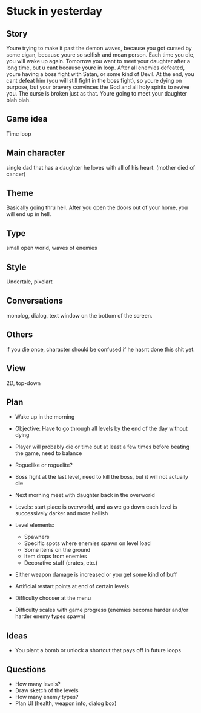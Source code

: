 # Stuck in yesterday

## Story
Youre trying to make it past the demon waves, because you got cursed by some cigan, because youre so selfish and mean person. Each time you die, you will wake up again. Tomorrow you want to meet your daughter after a long time, but u cant because youre in loop. After all enemies defeated, youre having a boss fight with Satan, or some kind of Devil. At the end, you cant defeat him (you will still fight in the boss fight), so youre dying on purpose, but your bravery convinces the God and all holy spirits to revive you. The curse is broken just as that. Youre going to meet your daughter blah blah.

## Game idea
Time loop

## Main character
single dad that has a daughter he loves with all of his heart. (mother died of cancer)

## Theme
Basically going thru hell. After you open the doors out of your home, you will end up in hell.

## Type
small open world, waves of enemies

## Style
Undertale, pixelart

## Conversations
monolog, dialog, text window on the bottom of the screen.

## Others
if you die once, character should be confused if he hasnt done this shit yet.

## View
2D, top-down


## Plan
- Wake up in the morning
- Objective: Have to go through all levels by the end of the day without dying
- Player will probably die or time out at least a few times before beating the game, need to balance
- Roguelike or roguelite?
- Boss fight at the last level, need to kill the boss, but it will not actually die
- Next morning meet with daughter back in the overworld
- Levels: start place is overworld, and as we go down each level is successively darker and more hellish
- Level elements:
  - Spawners
  - Specific spots where enemies spawn on level load
  - Some items on the ground
  - Item drops from enemies
  - Decorative stuff (crates, etc.)


- Either weapon damage is increased or you get some kind of buff
- Artificial restart points at end of certain levels
- Difficulty chooser at the menu
- Difficulty scales with game progress (enemies become harder and/or harder enemy types spawn)


## Ideas
- You plant a bomb or unlock a shortcut that pays off in future loops


## Questions
- How many levels?
- Draw sketch of the levels
- How many enemy types?
- Plan UI (health, weapon info, dialog box)